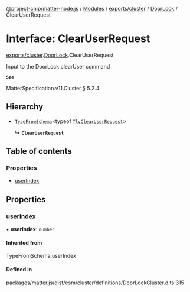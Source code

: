 [@project-chip/matter-node.js](../README.md) / [Modules](../modules.md) / [exports/cluster](../modules/exports_cluster.md) / [DoorLock](../modules/exports_cluster.DoorLock.md) / ClearUserRequest

# Interface: ClearUserRequest

[exports/cluster](../modules/exports_cluster.md).[DoorLock](../modules/exports_cluster.DoorLock.md).ClearUserRequest

Input to the DoorLock clearUser command

**`See`**

MatterSpecification.v11.Cluster § 5.2.4

## Hierarchy

- [`TypeFromSchema`](../modules/exports_tlv.md#typefromschema)\<typeof [`TlvClearUserRequest`](../modules/exports_cluster.DoorLock.md#tlvclearuserrequest)\>

  ↳ **`ClearUserRequest`**

## Table of contents

### Properties

- [userIndex](exports_cluster.DoorLock.ClearUserRequest.md#userindex)

## Properties

### userIndex

• **userIndex**: `number`

#### Inherited from

TypeFromSchema.userIndex

#### Defined in

packages/matter.js/dist/esm/cluster/definitions/DoorLockCluster.d.ts:315
